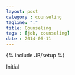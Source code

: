 ```yaml
---
layout: post
category : counseling
tagline: "."
title: Counseling
tags : [job, counseling]
date : 2014-06-11
---
```

{% include JB/setup %}

Initial

